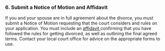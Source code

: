 ###  6\. Submit a Notice of Motion and Affidavit

If you and your spouse are in full agreement about the divorce, you must
submit a Notice of Motion requesting that the court considers and rules on
your application. You must include an [ affidavit
](/en/justice/witnesses/affidavit/) confirming that you have followed the
rules for getting divorced, as well as outlining the final agreed terms.
Contact your local court office for advice on the appropriate forms to use.
